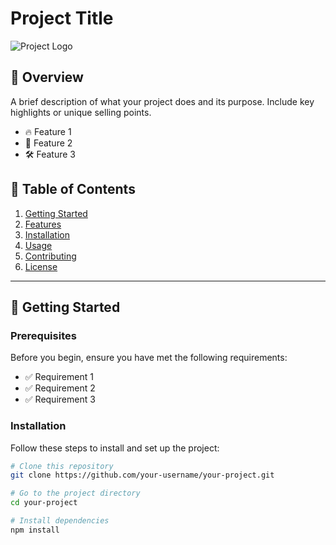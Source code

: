 # Project Title

![Project Logo](./images/logo.png) <!-- Replace with your project logo -->

## 📖 Overview

A brief description of what your project does and its purpose. Include key highlights or unique selling points.

- 🔥 Feature 1
- 🚀 Feature 2
- 🛠️ Feature 3

## 📂 Table of Contents

1. [Getting Started](#getting-started)
2. [Features](#features)
3. [Installation](#installation)
4. [Usage](#usage)
5. [Contributing](#contributing)
6. [License](#license)

---

## 🚀 Getting Started

### Prerequisites

Before you begin, ensure you have met the following requirements:

- ✅ Requirement 1
- ✅ Requirement 2
- ✅ Requirement 3

### Installation

Follow these steps to install and set up the project:

```bash
# Clone this repository
git clone https://github.com/your-username/your-project.git

# Go to the project directory
cd your-project

# Install dependencies
npm install
